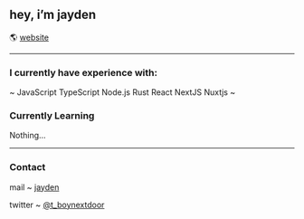## hey, i’m jayden

🌎 [website](https://jae.quest)

---

### I currently have experience with: 
~ 
JavaScript
TypeScript
Node.js
Rust 
React
NextJS
Nuxtjs
~

### Currently Learning
Nothing...

---

### Contact

mail ~ [jayden](mailto:jayden@jae.quest)  

twitter ~ [@t_boynextdoor](https://twitter.com/t_boynextdoor)  
